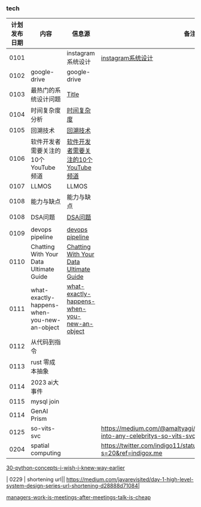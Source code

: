 ### tech

| 计划发布日期 | 内容 | 信息源 |备注|
|---------|---------|---------|-|
| 0101   |    |   instagram系统设计 |  [instagram系统设计](https://medium.com/coders-mojo/day-4-of-system-design-case-studies-series-design-instagram-part-1-10943440f29c)|
| 0102   | google-drive   | google-drive   |  |
| 0103   | 最热门的系统设计问题   | [Title](https://medium.com/coders-mojo/most-popular-system-design-questions-mega-compilation-45218129fe26)   |  |
| 0104   | 时间复杂度分析   | [时间复杂度](https://medium.com/coders-mojo/day-4-of-30-days-of-data-structures-and-algorithms-and-system-design-simplified-83d4c90d9115)   |  |
| 0105   | 回溯技术   | [回溯技术](https://medium.com/coders-mojo/day-5-of-30-days-of-data-structures-and-algorithms-and-system-design-simplified-backtracking-f7de93dbe72d)   |  |
| 0106   | 软件开发者需要关注的10个YouTube频道   | [软件开发者需要关注的10个YouTube频道](https://english4it.medium.com/10-youtube-channels-every-software-developer-should-follow-82277bcc145e)   |  |
| 0107   | LLMOS   |LLMOS   |  |
| 0108   | 能力与缺点   |能力与缺点   |  |
| 0108   | DSA问题   |[DSA问题](https://medium.com/@mukhopadhyaypushan42/best-way-to-solve-dsa-problems-become-a-pro-ccba897469c1)
   |  |
| 0109   | devops pipeline   |[devops pipeline](https://freedium.cfd/8182cc0a8de7)   |  |
| 0110   | Chatting With Your Data Ultimate Guide   |[Chatting With Your Data Ultimate Guide](https://freedium.cfd/a4e909591436)   |  |
| 0111   | what-exactly-happens-when-you-new-an-object   |[what-exactly-happens-when-you-new-an-object ](https://freedium.cfd/https://iorilan.medium.com/what-exactly-happens-when-you-new-an-object-ea38d9740617)  |  |
| 0112   |  从代码到指令||  |
| 0113   |  rust 零成本抽象||  |
| 0114   |  2023 ai大事件||  |
| 0115   |  mysql join||  |
| 0114   |  GenAI Prism||  |
| 0125   |  so-vits-svc|| https://medium.com/@amaltyagi/how-to-turn-your-voice-into-any-celebritys-so-vits-svc-4-0-e92222a287e2 |
| 0204   |  spatial computing|| https://twitter.com/indigo11/status/1743873899404947562?s=20&ref=indigox.me |
[30-python-concepts-i-wish-i-knew-way-earlier](https://freedium.cfd/https://levelup.gitconnected.com/30-python-concepts-i-wish-i-knew-way-earlier-3add72af6433)

| 0229   |  shortening url||  https://medium.com/javarevisited/day-1-high-level-system-design-series-url-shortening-d28888d71084|

[managers-work-is-meetings-after-meetings-talk-is-cheap](https://iorilan.medium.com/my-managers-work-is-meetings-after-meetings-talk-is-cheap-d369ae4a54ce)
